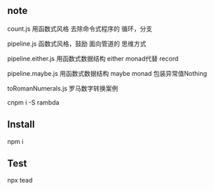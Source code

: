 ## note

count.js 用函数式风格 去除命令式程序的 循环，分支

pipeline.js 函数式风格，鼓励 面向管道的 思维方式

pipeline.either.js 用函数式数据结构 either monad代替 record  

pipeline.maybe.js 用函数式数据结构 maybe monad 包装异常值Nothing  

toRomanNumerals.js  罗马数字转换案例

cnpm i -S rambda

## Install
npm i

## Test
npx tead